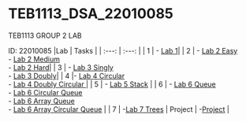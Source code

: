 # TEB1113_DSA_22010085
TEB1113 GROUP 2 LAB

ID: 22010085
|Lab  | Tasks    |
| :---: | :---: |
| 1   |  - [Lab 1](https://github.com/faatinhusnaa/TEB1113_DSA_22010085/blob/main/Lab%201/22010085_Faatin_G2_L1.cpp)|
| 2   |  - [Lab 2 Easy](https://github.com/faatinhusnaa/TEB1113_DSA_22010085/blob/main/Lab%202%20Exercise/22010085_L2_Easy.cpp)<br> - [Lab 2 Medium](https://github.com/faatinhusnaa/TEB1113_DSA_22010085/blob/main/Lab%202%20Exercise/22010085_L2_Medium.cpp)<br> - [Lab 2 Hard](https://github.com/faatinhusnaa/TEB1113_DSA_22010085/blob/main/Lab%202%20Exercise/22010085_L2_Hard.cpp)|
| 3   | - [Lab 3 Singly](https://github.com/faatinhusnaa/TEB1113_DSA_22010085/blob/main/Lab%203/22010085_L3_SinglyLinkedList.cpp)<br> - [Lab 3 Doubly](https://github.com/faatinhusnaa/TEB1113_DSA_22010085/blob/main/Lab%203/22010085_L3_DoublyLinkedList.cpp)|
| 4   |- [Lab 4 Circular](https://github.com/faatinhusnaa/TEB1113_DSA_22010085/blob/main/L4/22010085_L4_Circular%20Linked%20List.cpp)<br> - [Lab 4 Doubly Circular ](https://github.com/faatinhusnaa/TEB1113_DSA_22010085/blob/main/L4/22010085_L4_Doubly%20Circular%20Linked%20List.cpp)|
| 5   | - [Lab 5 Stack](https://github.com/faatinhusnaa/TEB1113_DSA_22010085/blob/main/Lab%205/22010085_L5_Stack.cpp) |
| 6   | - [Lab 6 Queue](https://github.com/faatinhusnaa/TEB1113_DSA_22010085/blob/main/Lab%206/22010085_L6_Queue.cpp)<br> - [Lab 6 Circular Queue](https://github.com/faatinhusnaa/TEB1113_DSA_22010085/blob/main/Lab%206/22010085_L6_CircularQueue.cpp)<br> - [Lab 6 Array Queue](https://github.com/faatinhusnaa/TEB1113_DSA_22010085/blob/main/Lab%206/22010085_L6_ArrayQueue.cpp)<br> - [Lab 6 Array Circular Queue](https://github.com/faatinhusnaa/TEB1113_DSA_22010085/blob/main/Lab%206/22010085_L6_ArrayCircularQueue.cpp) |
| 7   | -[Lab 7 Trees](https://github.com/faatinhusnaa/TEB1113_DSA_22010085/blob/main/L7/Trees.cpp)
| Project | -[Project](https://github.com/faatinhusnaa/TEB1113_DSA_22010085/tree/main/Project) |
